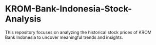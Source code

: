# KROM-Bank-Indonesia-Stock-Analysis
This repository focuses on analyzing the historical stock prices of KROM Bank Indonesia to uncover meaningful trends and insights.
